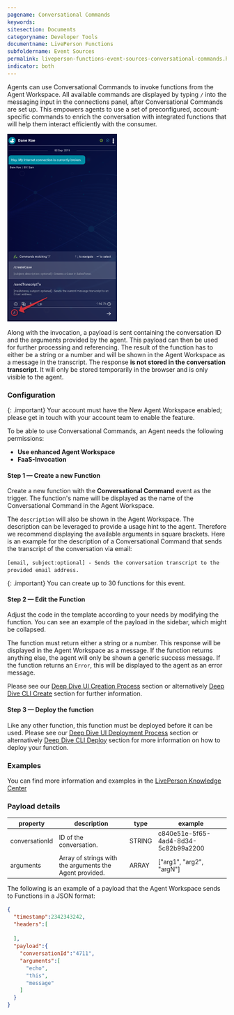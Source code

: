 ```yaml
---
pagename: Conversational Commands
keywords:
sitesection: Documents
categoryname: Developer Tools
documentname: LivePerson Functions
subfoldername: Event Sources
permalink: liveperson-functions-event-sources-conversational-commands.html
indicator: both
---
```


Agents can use Conversational Commands to invoke functions from the Agent Workspace. All available commands are displayed by typing `/` into the messaging input in the connections panel, after Conversational Commands are set up. This empowers agents to use a set of preconfigured, account-specific commands to enrich the conversation with integrated functions that will help them interact efficiently with the consumer.

<img src="img/functions/functions_conversational_commands.png" alt="Functions: Conversational Commands" style="width:50%;"/>

Along with the invocation, a payload is sent containing the conversation ID and the arguments provided by the agent. This payload can then be used for further processing and referencing. The result of the function has to either be a string or a number and will be shown in the Agent Workspace as a message in the transcript. The response **is not stored in the conversation transcript**. It will only be stored temporarily in the browser and is only visible to the agent.

### Configuration

{: .important}
Your account must have the New Agent Workspace enabled; please get in touch with your account team to enable the feature.

To be able to use Conversational Commands, an Agent needs the following permissions:

* **Use enhanced Agent Workspace**
* **FaaS-Invocation**

#### Step 1 — Create a new Function

Create a new function with the **Conversational Command** event as the trigger. The function's name will be displayed as the name of the Conversational Command in the Agent Workspace.

The `description` will also be shown in the Agent Workspace. The description can be leveraged to provide a usage hint to the agent. Therefore we recommend displaying the available arguments in square brackets. Here is an example for the description of a Conversational Command that sends the transcript of the conversation via email:

`[email, subject:optional] - Sends the conversation transcript to the provided email address.`

{: .important}
You can create up to 30 functions for this event.

#### Step 2 — Edit the Function

Adjust the code in the template according to your needs by modifying the function. You can see an example of the payload in the sidebar, which might be collapsed.

The function must return either a string or a number. This response will be displayed in the Agent Workspace as a message. If the function returns anything else, the agent will only be shown a generic success message. If the function returns an `Error`, this will be displayed to the agent as an error message.

Please see our [Deep Dive UI Creation Process](liveperson-functions-getting-started-development-deep-dive-ui.html#creation-process) section or alternatively [Deep Dive CLI Create](liveperson-functions-getting-started-development-deep-dive-cli.html) section for further information.

#### Step 3 — Deploy the function

Like any other function, this function must be deployed before it can be used.  Please see our [Deep Dive UI Deployment Process](liveperson-functions-getting-started-development-deep-dive-ui.html#deployment-process) section or alternatively [Deep Dive CLI Deploy](liveperson-functions-getting-started-development-deep-dive-cli.html) section for more information on how to deploy your function.
### Examples

You can find more information and examples in the [LivePerson Knowledge Center](https://knowledge.liveperson.com/agent-manager-workspace-agent-tools-for-messaging-agent-workspace-for-messaging-conversational-commands.html/)

### Payload details

|property|description|type|example|
|--- |--- |--- |--- |
|conversationId|ID of the conversation.|STRING|c840e51e-5f65-4ad4-8d34-5c82b99a2200|
|arguments|Array of strings with the arguments the Agent provided.|ARRAY|["arg1", "arg2", "argN"]|

The following is an example of a payload that the Agent Workspace sends to Functions in a JSON format:

```json
{
  "timestamp":2342343242,
  "headers":[

  ],
  "payload":{
    "conversationId":"4711",
    "arguments":[
      "echo",
      "this",
      "message"
    ]
  }
}
```
